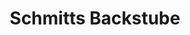 ---
title: "Schmitts Backstube"
url: /bad-neustadt-an-der-saale/schmitts-backstube/
shop: Bäckerei
---